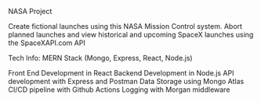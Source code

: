 NASA Project

Create fictional launches using this NASA Mission Control system. Abort planned launches and view historical and upcoming SpaceX launches using the SpaceXAPI.com API


Tech Info:
MERN Stack (Mongo, Express, React, Node.js)

Front End Development in React
Backend Development in Node.js
API development with Express and Postman
Data Storage using Mongo Atlas
CI/CD pipeline with Github Actions
Logging with Morgan middleware